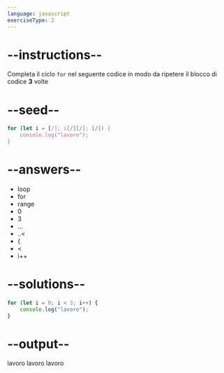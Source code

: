 ```yaml
---
language: javascript
exerciseType: 2
---
```


# --instructions--

Completa il ciclo `for` nel seguente codice in modo da ripetere il blocco di codice **3** volte

# --seed--

```javascript
for (let i = [/]; i[/][/]; [/]) {
    console.log("lavoro");
}
```

# --answers--

- loop
- for 
- range
- 0
- 3
- ...
- ..<
-  {
-  < 
- i++

# --solutions--

```javascript
for (let i = 0; i < 3; i++) {
    console.log("lavoro");
}
```

# --output--

lavoro
lavoro
lavoro
